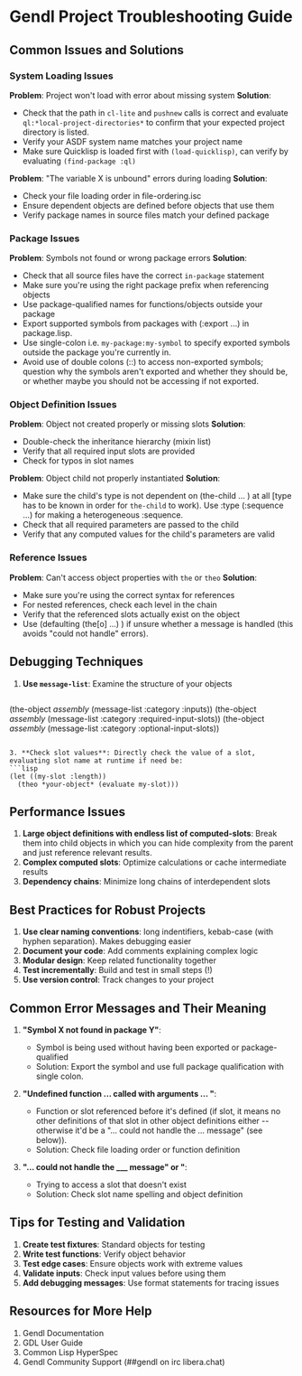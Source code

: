 # Gendl Project Troubleshooting Guide

## Common Issues and Solutions

### System Loading Issues

**Problem**: Project won't load with error about missing system
**Solution**: 
- Check that the path in `cl-lite` and `pushnew` calls is correct and
  evaluate `ql:*local-project-directories*` to confirm that your
  expected project directory is listed.
- Verify your ASDF system name matches your project name
- Make sure Quicklisp is loaded first with `(load-quicklisp)`, can
  verify by evaluating `(find-package :ql)`

**Problem**: "The variable X is unbound" errors during loading
**Solution**:
- Check your file loading order in file-ordering.isc
- Ensure dependent objects are defined before objects that use them
- Verify package names in source files match your defined package

### Package Issues

**Problem**: Symbols not found or wrong package errors
**Solution**:
- Check that all source files have the correct `in-package` statement
- Make sure you're using the right package prefix when referencing objects
- Use package-qualified names for functions/objects outside your package
- Export supported symbols from packages with (:export ...) in package.lisp. 
- Use single-colon i.e. `my-package:my-symbol` to specify exported
  symbols outside the package you're currently in.
- Avoid use of double colons (::) to access non-exported symbols;
  question why the symbols aren't exported and whether they should be,
  or whether maybe you should not be accessing if not exported.

### Object Definition Issues

**Problem**: Object not created properly or missing slots
**Solution**:
- Double-check the inheritance hierarchy (mixin list)
- Verify that all required input slots are provided
- Check for typos in slot names

**Problem**: Object child not properly instantiated
**Solution**:
- Make sure the child's type is not dependent on (the-child ... ) at
  all [type has to be known in order for `the-child` to work). Use
  :type (:sequence ...) for making a heterogeneous :sequence.
- Check that all required parameters are passed to the child
- Verify that any computed values for the child's parameters are valid

### Reference Issues

**Problem**: Can't access object properties with `the` or `theo`
**Solution**:
- Make sure you're using the correct syntax for references
- For nested references, check each level in the chain
- Verify that the referenced slots actually exist on the object
- Use (defaulting (the[o] ...) <default-value>) if unsure whether a
  message is handled (this avoids "could not handle" errors).

## Debugging Techniques

1. **Use `message-list`**: Examine the structure of your objects
   ```lisp
(the-object *assembly* (message-list :category :inputs))
(the-object *assembly* (message-list :category :required-input-slots))
(the-object *assembly* (message-list :category :optional-input-slots))
   ```

3. **Check slot values**: Directly check the value of a slot, evaluating slot name at runtime if need be:
   ```lisp
   (let ((my-slot :length))
     (theo *your-object* (evaluate my-slot)))
   ```

## Performance Issues

1. **Large object definitions with endless list of computed-slots**:
   Break them into child objects in which you can hide complexity from
   the parent and just reference relevant results.
2. **Complex computed slots**: Optimize calculations or cache intermediate results
4. **Dependency chains**: Minimize long chains of interdependent slots

## Best Practices for Robust Projects

1. **Use clear naming conventions**: long indentifiers, kebab-case
   (with hyphen separation). Makes debugging easier
2. **Document your code**: Add comments explaining complex logic
3. **Modular design**: Keep related functionality together
4. **Test incrementally**: Build and test in small steps (!)
5. **Use version control**: Track changes to your project

## Common Error Messages and Their Meaning

1. **"Symbol X not found in package Y"**:
   - Symbol is being used without having been exported or
     package-qualified
   - Solution: Export the symbol and use full package qualification
     with single colon.

2. **"Undefined function ... called with arguments ... "**:
   - Function or slot referenced before it's defined (if slot, it
     means no other definitions of that slot in other object
     definitions either -- otherwise it'd be a "... could not handle
     the ... message" (see below)).
   - Solution: Check file loading order or function definition

3. **"... could not handle the ___ message" or "**:
   - Trying to access a slot that doesn't exist
   - Solution: Check slot name spelling and object definition

## Tips for Testing and Validation

1. **Create test fixtures**: Standard objects for testing
2. **Write test functions**: Verify object behavior
3. **Test edge cases**: Ensure objects work with extreme values
4. **Validate inputs**: Check input values before using them
5. **Add debugging messages**: Use format statements for tracing issues

## Resources for More Help

1. Gendl Documentation
2. GDL User Guide
3. Common Lisp HyperSpec
4. Gendl Community Support (##gendl on irc libera.chat)
